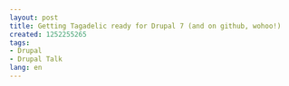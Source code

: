 ```yaml
---
layout: post
title: Getting Tagadelic ready for Drupal 7 (and on github, wohoo!)
created: 1252255265
tags:
- Drupal
- Drupal Talk
lang: en
---
```


